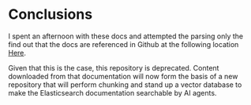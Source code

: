# Conclusions

I spent an afternoon with these docs and attempted the parsing only the find out that the docs are referenced in Github at the following location [Here](https://github.com/elastic/elasticsearch/tree/8.17/docs/reference). 

Given that this is the case, this repository is deprecated. Content downloaded from that documentation will now form the basis of a new repository that will perform chunking and stand up a vector database to make the Elasticsearch documentation searchable by AI agents. 

